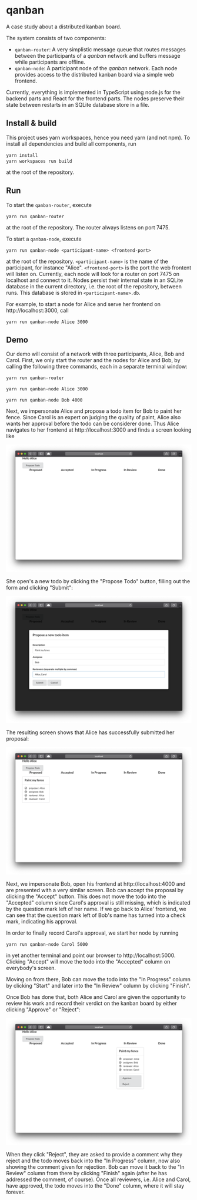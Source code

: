 # qanban

A case study about a distributed kanban board.

The system consists of two components:
- `qanban-router`: A very simplistic message queue that routes messages
  between the participants of a _qanban_ network and buffers message
  while participants are offline.
- `qanban-node`: A participant node of the _qanban_ network. Each node
  provides access to the distributed kanban board via a simple web
  frontend.

Currently, everything is implemented in TypeScript using node.js for the
backend parts and React for the frontend parts. The nodes preserve their
state between restarts in an SQLite database store in a file.


## Install & build

This project uses yarn workspaces, hence you need yarn (and not npm).
To install all dependencies and build all components, run
```shell
yarn install
yarn workspaces run build
```
at the root of the repository.

## Run

To start the `qanban-router`, execute
```shell
yarn run qanban-router
```
at the root of the repository. The router always listens on port 7475.

To start a `qanban-node`, execute
```shell
yarn run qanban-node <participant-name> <frontend-port>
```
at the root of the repository. `<participant-name>` is the name of the
participant, for instance "Alice". `<frontend-port>` is the port the web
frontent will listen on. Currently, each node will look for a router
on port 7475 on localhost and connect to it. Nodes persist their internal
state in an SQLite database in the current directory, i.e. the root of the
repository, between runs. This database is stored in `<participant-name>.db`.

For example, to start a node for Alice and serve her frontend on http://localhost:3000, call
```shell
yarn run qanban-node Alice 3000
```

## Demo

Our demo will consist of a network with three participants, Alice, Bob
and Carol. First, we only start the router and the nodes for Alice and
Bob, by calling the following three commands, each in a separate terminal
window:
```shell
yarn run qanban-router
```
```shell
yarn run qanban-node Alice 3000
```
```shell
yarn run qanban-node Bob 4000
```

Next, we impersonate Alice and propose a todo item for Bob to paint her
fence. Since Carol is an expert on judging the quality of paint, Alice
also wants her approval before the todo can be considerer done. Thus Alice
navigates to her frontend at http://localhost:3000 and finds a screen looking
like

![Alice' start screen](images/alice-start.png)

She open's a new todo by clicking the "Propose Todo" button, filling out the
form and clicking "Submit":

![Alice' proposal form](images/alice-proposal.png)

The resulting screen shows that Alice has successfully submitted her
proposal:

![Alice' proposed todo](images/alice-proposed.png)

Next, we impersonate Bob, open his frontend at http://localhost:4000 and are
presented with a very similar screen. Bob can accept the proposal by
clicking the "Accept" button. This does not move the todo into the
"Accepted" column since Carol's approval is still missing, which is
indicated by the question mark left of her name. If we go back to Alice'
frontend, we can see that the question mark left of Bob's name has turned
into a check mark, indicating his approval.

In order to finally record Carol's approval, we start her node by running
```shell
yarn run qanban-node Carol 5000
```
in yet another terminal and point our browser to http://localhost:5000.
Clicking "Accept" will move the todo into the "Accepted" column on
everybody's screen.

Moving on from there, Bob can move the todo into the "In Progress" column by
clicking "Start" and later into the "In Review" column by clicking "Finish".

Once Bob has done that, both Alice and Carol are given the opportunity to
review his work and record their verdict on the kanban board by either
clicking "Approve" or "Reject":

![Alice' review](images/alice-review.png)

When they click "Reject", they are asked to provide a comment why they reject
and the todo moves back into the "In Progress" column, now also showing the
comment given for rejection. Bob can move it back to the "In Review" column from there by clicking "Finish" again (after he has addressed the comment,
of course). Once all reviewers, i.e. Alice and Carol, have approved, the
todo moves into the "Done" column, where it will stay forever.
